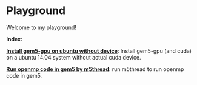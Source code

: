 # Playground

Welcome to my playground! 


**Index:**

**[Install gem5-gpu on ubuntu without device](https://github.com/WeijingShi/playground/blob/master/Install-gem5gpu-on-Ubuntu-without-device.md)**: Install gem5-gpu (and cuda) on a ubuntu 14.04 system without actual cuda device. 

**[Run openmp code in gem5 by m5thread](https://github.com/WeijingShi/playground/blob/master/Run-openmp-code-in-gem5.md)**: run m5thread to run openmp code in gem5. 
